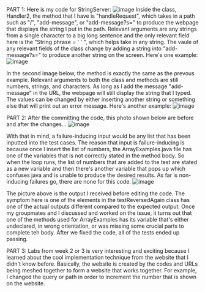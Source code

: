 PART 1:
Here is my code for StringServer:
![image](https://user-images.githubusercontent.com/122843554/235336281-593d9000-763d-49df-bdfe-819120e01660.png)
Inside the class, Handler2, the method that I have is "handleRequest", which takes in a path such as "/", "add-message", or "add-message?s=<string>" to produce the webpage that displays the string I put in the path. Relevant arguments are any strings from a single character to a big long sentence and the only relevant field here is the "String phrase = ' ' ", which helps take in any string. The vaule of any relevant fields of the class change by adding a string into "add-message?s=<string>" to produce another string on the screen. Here's one example: 
  ![image](https://github.com/DirectJava/cs15lLabReport2/assets/122843554/7a01566d-fad2-4f16-8746-711cc3cc78c0)

  
  In the second image below, the method is exactly the same as the prevous example. Relevant arguments to both the class and methods are still numbers, strings, and characters. As long as I add the message "add-message" in the URL, the webpage will still display the string that I typed. The values can be changed by either inserting another string or something else that will print out an error message. Here's another example:
  ![image](https://user-images.githubusercontent.com/122843554/235337207-81baa448-8209-48a1-a1fe-6b9e506ae287.png)

PART 2: 
After the committing the code, this photo shown below are before and after the changes...
![image](https://user-images.githubusercontent.com/122843554/233913329-760ab345-b06c-40b2-b855-8a430a7a1bf3.png)

With that in mind, a failure-inducing input would be any list that has been inputted into the test cases. The reason that input is failure-inducing is because once I insert the list of numbers, the ArrayExamples.java file has one of the variables that is not correctly stated in the method body. So when the loop runs, the list of numbers that are added to the test are stated as a new variable and then there's another variable that pops up which confuses java and is unable to produce the desired results. As far is non-inducing failures go, there are none for this code.
![image](https://user-images.githubusercontent.com/122843554/233916032-e83eb766-b7b6-4f14-afd6-9f612f0c8498.png)

The picture above is the output I received before editing the code. The symptom here is one of the elements in the testReversedAgain class has one of the actual outputs different compared to the expected output. Once my groupmates and I discussed and worked on the issue, it turns out that one of the methods used for ArrayExamples has its variable that's either undeclared, in wrong orientation, or was missing some crucial parts to complete teh body. After we fixed the code, all of the tests ended up passing.

PART 3: Labs from week 2 or 3 is very interesting and exciting because I learned about the cool implementation technique from the website that I didn't know before. Basically, the website is created by the codes and URLs being meshed together to form a website that works together. For example, I changed the query or path in order to increment the number that is shown on the website. 
